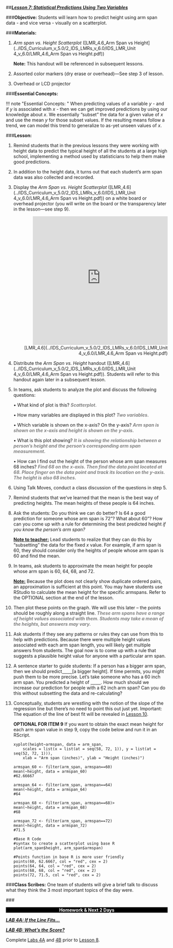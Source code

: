 ##***<u>Lesson 7: Statistical Predictions Using Two Variables</u>***

###**Objective:**
Students will learn how to predict height using arm span data - and vice versa - visually on a scatterplot.

###**Materials:**
1. *Arm span vs. Height Scatterplot* ([LMR_4.6_Arm Span vs Height](../IDS_Curriculum_v_5.0/2_IDS_LMRs_v_6.0/IDS_LMR_Unit 4_v_6.0/LMR_4.6_Arm Span vs Height.pdf))

    **Note:** This handout will be referenced in subsequent lessons.

2. Assorted color markers (dry erase or overhead)—See step 3 of lesson.

3. Overhead or LCD projector

###**Essential Concepts:**

!!! note "Essential Concepts: " 
    When predicting values of a variable *y* - and if *y* is associated with *x* - then we can get
    improved predictions by using our knowledge about *x*. We essentially “subset” the data for a given value of *x*
    and use the mean *y* for those subset values. If the resulting means follow a trend, we can model this trend to
    generalize to as-yet unseen values of *x*.

###**Lesson:**
1. Remind students that in the previous lessons they were working with height data to predict the
typical height of all the students at a large high school, implementing a method used by statisticians to help them make good predictions.

2. In addition to the height data, it turns out that each student’s arm span data was also collected and recorded.

3. Display the *Arm Span vs. Height Scatterplot* ([LMR_4.6](../IDS_Curriculum_v_5.0/2_IDS_LMRs_v_6.0/IDS_LMR_Unit 4_v_6.0/LMR_4.6_Arm Span vs Height.pdf)) on a white board or overhead projector
(you will write on the board or the transparency later in the lesson—see step 9).
    <div align="right"><iframe src="https://docs.google.com/viewerng/viewer?url=https://curriculum.idsucla.org/IDS_Curriculum_v_5.0/2_IDS_LMRs_v_6.0/IDS_LMR_Unit 4_v_6.0/LMR_4.6_Arm Span vs Height.pdf&embedded=true" style=" width:420px;height:400px;" frameborder="0"></iframe><br>[LMR_4.6](../IDS_Curriculum_v_5.0/2_IDS_LMRs_v_6.0/IDS_LMR_Unit 4_v_6.0/LMR_4.6_Arm Span vs Height.pdf)</div>

4. Distribute the *Arm Span vs. Height* handout ([LMR_4.6](../IDS_Curriculum_v_5.0/2_IDS_LMRs_v_6.0/IDS_LMR_Unit 4_v_6.0/LMR_4.6_Arm Span vs Height.pdf)). Students will refer to this handout again later in a subsequent lesson.

5. In teams, ask students to analyze the plot and discuss the following questions:

    • What kind of plot is this? <span style="color:grey">***Scatterplot.***</span>

    • How many variables are displayed in this plot? <span style="color:grey">***Two variables.***</span>

    • Which variable is shown on the x-axis? On the y-axis? <span style="color:grey">***Arm span is shown on the x-axis and height is shown on the y-axis.***</span>

    • What is this plot showing? <span style="color:grey">***It is showing the relationship between a person’s height and the person’s corresponding arm span measurement.***</span>

    • How can I find out the height of the person whose arm span measures 68 inches? <span style="color:grey">***Find 68 on the x-axis. Then find the data point located at 68. Place finger on the data point and track its location on the y-axis. The height is also 68 inches.***</span>

6. Using Talk Moves, conduct a class discussion of the questions in step 5.

7. Remind students that we’ve learned that the mean is the best way of predicting heights. The
mean heights of these people is 64 inches.

8. Ask the students: Do you think we can do better? Is 64 a good prediction for someone whose arm
span is 72”? What about 60”? How can you come up with a rule for determining the best
predicted height *if you know the person’s arm span?*

    **<u>Note to teacher:</u>** Lead students to realize that they can do this by “subsetting” the data for the fixed *x* value. For example, if arm span is 60, they should consider only the heights of people whose arm span is 60 and find the mean.

9. In teams, ask students to approximate the mean height for people whose arm span is 60, 64, 68, and 72.

    **<u>Note:</u>** Because the plot does not clearly show duplicate ordered pairs, an approximation is sufficient at this point. You may have students use RStudio to calculate the mean height for the specific armspans. Refer to the OPTIONAL section at the end of the lesson.

10. Then plot these points on the graph. We will use this later – the points should be roughly along a straight line. <span style="color:grey">***These arm spans have a range of height values associated with them. Students may take a mean of the heights, but answers may vary.***</span>

11. Ask students if they see any patterns or rules they can use from this to help with predictions.
Because there were multiple height values associated with each arm span length, you will likely get multiple answers from students. The goal now is to come up with a rule that suggests a
plausible height value for anyone with a particular arm span.

12. A sentence starter to guide students: If a person has a bigger arm span, then we should predict<u>&nbsp;&nbsp;&nbsp;&nbsp;</u><u>&nbsp;&nbsp;&nbsp;&nbsp;</u>[a bigger height]. If time permits, you might push them to be more precise. Let’s take someone who has a 60 inch arm span. You predicted a height of <u>&nbsp;&nbsp;&nbsp;&nbsp;</u><u>&nbsp;&nbsp;&nbsp;&nbsp;</u>. How much should we increase our prediction for people with a 62 inch arm span? Can you do this without subsetting the data and re-calculating?

13. Conceptually, students are wrestling with the notion of the slope of the regression line but there’s no need to point this out just yet. Important: The equation of the line of best fit will be revealed in [Lesson 10](lesson10.md).

    **OPTIONAL FOR ITEM 9**
    If you want to obtain the exact mean height for each arm span value in step 9, copy the code below and run it in an RScript.

        xyplot(height~armspan, data = arm_span, 
            scales = list(x = list(at = seq(58, 72, 1)), y = list(at = seq(52, 72, 1))), 
            xlab = "Arm span (inches)", ylab = "Height (inches)")

        armspan_60 <- filter(arm_span, armspan==60)
        mean(~height, data = armspan_60)
        #62.66667

        armspan_64 <- filter(arm_span, armspan==64)
        mean(~height, data = armspan_64)
        #64

        armspan_68 <- filter(arm_span, armspan==68)>
        mean(~height, data = armspan_68)
        #68

        armspan_72 <- filter(arm_span, armspan==72)
        mean(~height, data = armspan_72)
        #71.5

        #Base R Code
        #syntax to create a scatterplot using base R
        plot(arm_span$height, arm_span$armspan)

        #Points function in base R is more user friendly
        points(60, 62.6667, col = "red", cex = 2)
        points(64, 64, col = "red", cex = 2)
        points(68, 68, col = "red", cex = 2)
        points(72, 71.5, col = "red", cex = 2)

###**Class Scribes:**
One team of students will give a brief talk to discuss what they think the 3 most important topics of the day were.

###<p style="background: black; color: white; text-align: center;">**Homework & Next 2 Days**</p>
[<u>***LAB 4A: If the Line Fits…***</u>](lab4a.md)

[<u>***LAB 4B: What’s the Score?***</u>](lab4b.md)

Complete [Labs 4A](lab4a.md) and [4B](lab4b.md) prior to [Lesson 8](lesson8.md).
